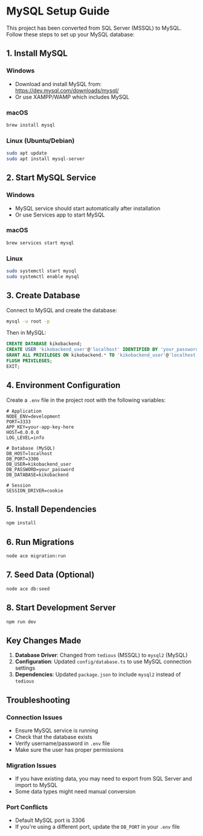 # MySQL Setup Guide

This project has been converted from SQL Server (MSSQL) to MySQL. Follow these steps to set up your MySQL database:

## 1. Install MySQL

### Windows
- Download and install MySQL from: https://dev.mysql.com/downloads/mysql/
- Or use XAMPP/WAMP which includes MySQL

### macOS
```bash
brew install mysql
```

### Linux (Ubuntu/Debian)
```bash
sudo apt update
sudo apt install mysql-server
```

## 2. Start MySQL Service

### Windows
- MySQL service should start automatically after installation
- Or use Services app to start MySQL

### macOS
```bash
brew services start mysql
```

### Linux
```bash
sudo systemctl start mysql
sudo systemctl enable mysql
```

## 3. Create Database

Connect to MySQL and create the database:

```bash
mysql -u root -p
```

Then in MySQL:
```sql
CREATE DATABASE kikobackend;
CREATE USER 'kikobackend_user'@'localhost' IDENTIFIED BY 'your_password';
GRANT ALL PRIVILEGES ON kikobackend.* TO 'kikobackend_user'@'localhost';
FLUSH PRIVILEGES;
EXIT;
```

## 4. Environment Configuration

Create a `.env` file in the project root with the following variables:

```env
# Application
NODE_ENV=development
PORT=3333
APP_KEY=your-app-key-here
HOST=0.0.0.0
LOG_LEVEL=info

# Database (MySQL)
DB_HOST=localhost
DB_PORT=3306
DB_USER=kikobackend_user
DB_PASSWORD=your_password
DB_DATABASE=kikobackend

# Session
SESSION_DRIVER=cookie
```

## 5. Install Dependencies

```bash
npm install
```

## 6. Run Migrations

```bash
node ace migration:run
```

## 7. Seed Data (Optional)

```bash
node ace db:seed
```

## 8. Start Development Server

```bash
npm run dev
```

## Key Changes Made

1. **Database Driver**: Changed from `tedious` (MSSQL) to `mysql2` (MySQL)
2. **Configuration**: Updated `config/database.ts` to use MySQL connection settings
3. **Dependencies**: Updated `package.json` to include `mysql2` instead of `tedious`

## Troubleshooting

### Connection Issues
- Ensure MySQL service is running
- Check that the database exists
- Verify username/password in `.env` file
- Make sure the user has proper permissions

### Migration Issues
- If you have existing data, you may need to export from SQL Server and import to MySQL
- Some data types might need manual conversion

### Port Conflicts
- Default MySQL port is 3306
- If you're using a different port, update the `DB_PORT` in your `.env` file 